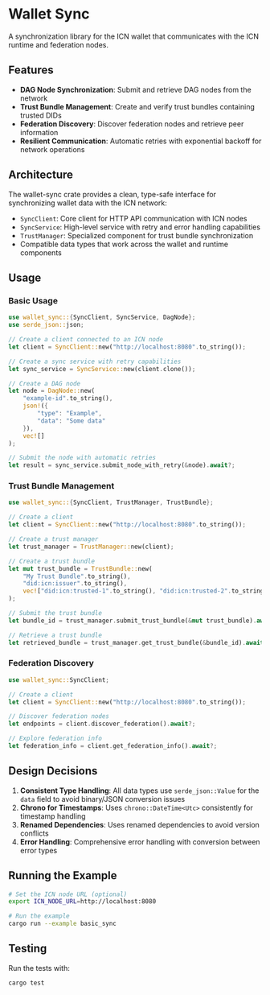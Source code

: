 # Wallet Sync

A synchronization library for the ICN wallet that communicates with the ICN runtime and federation nodes.

## Features

- **DAG Node Synchronization**: Submit and retrieve DAG nodes from the network
- **Trust Bundle Management**: Create and verify trust bundles containing trusted DIDs
- **Federation Discovery**: Discover federation nodes and retrieve peer information
- **Resilient Communication**: Automatic retries with exponential backoff for network operations

## Architecture

The wallet-sync crate provides a clean, type-safe interface for synchronizing wallet data with the ICN network:

- `SyncClient`: Core client for HTTP API communication with ICN nodes
- `SyncService`: High-level service with retry and error handling capabilities
- `TrustManager`: Specialized component for trust bundle synchronization
- Compatible data types that work across the wallet and runtime components

## Usage

### Basic Usage

```rust
use wallet_sync::{SyncClient, SyncService, DagNode};
use serde_json::json;

// Create a client connected to an ICN node
let client = SyncClient::new("http://localhost:8080".to_string());

// Create a sync service with retry capabilities
let sync_service = SyncService::new(client.clone());

// Create a DAG node
let node = DagNode::new(
    "example-id".to_string(),
    json!({ 
        "type": "Example",
        "data": "Some data" 
    }),
    vec![]
);

// Submit the node with automatic retries
let result = sync_service.submit_node_with_retry(&node).await?;
```

### Trust Bundle Management

```rust
use wallet_sync::{SyncClient, TrustManager, TrustBundle};

// Create a client
let client = SyncClient::new("http://localhost:8080".to_string());

// Create a trust manager
let trust_manager = TrustManager::new(client);

// Create a trust bundle
let mut trust_bundle = TrustBundle::new(
    "My Trust Bundle".to_string(),
    "did:icn:issuer".to_string(),
    vec!["did:icn:trusted-1".to_string(), "did:icn:trusted-2".to_string()]
);

// Submit the trust bundle
let bundle_id = trust_manager.submit_trust_bundle(&mut trust_bundle).await?;

// Retrieve a trust bundle
let retrieved_bundle = trust_manager.get_trust_bundle(&bundle_id).await?;
```

### Federation Discovery

```rust
use wallet_sync::SyncClient;

// Create a client
let client = SyncClient::new("http://localhost:8080".to_string());

// Discover federation nodes
let endpoints = client.discover_federation().await?;

// Explore federation info
let federation_info = client.get_federation_info().await?;
```

## Design Decisions

1. **Consistent Type Handling**: All data types use `serde_json::Value` for the `data` field to avoid binary/JSON conversion issues
2. **Chrono for Timestamps**: Uses `chrono::DateTime<Utc>` consistently for timestamp handling
3. **Renamed Dependencies**: Uses renamed dependencies to avoid version conflicts
4. **Error Handling**: Comprehensive error handling with conversion between error types

## Running the Example

```bash
# Set the ICN node URL (optional)
export ICN_NODE_URL=http://localhost:8080

# Run the example
cargo run --example basic_sync
```

## Testing

Run the tests with:

```bash
cargo test
``` 